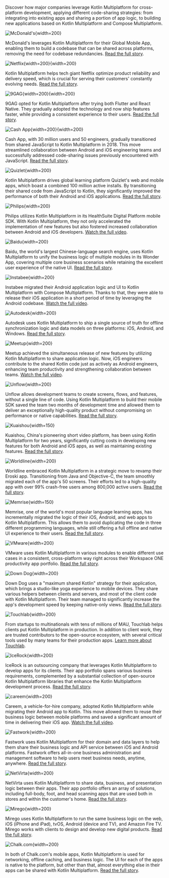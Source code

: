[//]: # (title: Case studies)

Discover how major companies leverage Kotlin Multiplatform for cross-platform development, applying different code-sharing
strategies: from integrating into existing apps and sharing a portion of app logic, to building new applications based
on Kotlin Multiplatform and Compose Multiplatform.

![McDonald's](mcdonalds.svg){width=200}

McDonald's leverages Kotlin Multiplatform for their Global Mobile App, enabling them to build a codebase that can be
shared across platforms, removing the need for codebase
redundancies. [Read the full story](https://medium.com/mcdonalds-technical-blog/mobile-multiplatform-development-at-mcdonalds-3b72c8d44ebc).

![Netflix](netflix.svg){width=200}{width=200}

Kotlin Multiplatform helps tech giant Netflix optimize product reliability and delivery speed, which is crucial for
serving their customers' constantly evolving
needs. [Read the full story](https://netflixtechblog.com/netflix-android-and-ios-studio-apps-kotlin-multiplatform-d6d4d8d25d23).

![9GAG](nine-gag.svg){width=200}{width=200}

9GAG opted for Kotlin Multiplatform after trying both Flutter and React Native. They gradually adopted the technology
and now ship features faster, while providing a consistent experience to their
users. [Read the full story](https://raymondctc.medium.com/adopting-kotlin-multiplatform-mobile-kmm-on-9gag-app-dfe526d9ce04).

![Cash App](cash-app.svg){width=200}{width=200}

Cash App, with 30 million users and 50 engineers, gradually transitioned from shared JavaScript to Kotlin Multiplatform
in 2018. This move streamlined collaboration between Android and iOS engineering teams and successfully addressed
code-sharing issues previously encountered with
JavaScript. [Read the full story](https://kotlinlang.org/lp/multiplatform/case-studies/cash-app).

![Quizlet](quizlet.svg){width=200}

Kotlin Multiplatform drives global learning platform Quizlet's web and mobile apps, which boast a combined 100 million
active installs. By transitioning their shared code from JavaScript to Kotlin, they significantly improved the
performance of both their Android and iOS
applications. [Read the full story](https://quizlet.com/blog/shared-code-kotlin-multiplatform).

![Philips](philips.svg){width=200}

Philips utilizes Kotlin Multiplatform in its HealthSuite Digital Platform mobile SDK. With Kotlin Multiplatform,
they not only accelerated the implementation of new features but also fostered increased collaboration between Android
and iOS developers. [Watch the full video](https://www.youtube.com/watch?v=hZPL8QqiLi8).

![Baidu](baidu.svg){width=200}

Baidu, the world's largest Chinese-language search engine, uses Kotlin Multiplatform to unify the business logic of
multiple modules in its Wonder App, covering multiple core business scenarios while retaining the excellent user
experience of the native UI. [Read the full story](https://kotlinlang.org/lp/multiplatform/case-studies/baidu/).

![Instabee](instabee.svg){width=200}

Instabee migrated their Android application logic and UI to Kotlin Multiplatform with Compose Multiplatform. Thanks to
that, they were able to release their iOS application in a short period of time by leveraging the Android
codebase. [Watch the full video](https://www.youtube.com/watch?v=YsQ-2lQYQ8M).

![Autodesk](autodesk.svg){width=200}

Autodesk uses Kotlin Multiplatform to ship a single source of truth for offline synchronization logic and data models on
three platforms: iOS, Android, and Windows. [Read the full story](https://kotlinlang.org/lp/multiplatform/case-studies/autodesk).

![Meetup](meetup.svg){width=200}

Meetup achieved the simultaneous release of new features by utilizing Kotlin Multiplatform to share application logic.
Now, iOS engineers contribute to the shared Kotlin code just as actively as Android engineers, enhancing team
productivity and strengthening collaboration between
teams. [Watch the full video](https://www.youtube.com/watch?v=GtJBS7B3eyM).

![Unflow](unflow.svg){width=200}

Unflow allows development teams to create screens, flows, and features, without a single line of code. Using Kotlin
Multiplatform to build their mobile SDK saved the team two months of development time and allowed them to deliver an
exceptionally high-quality product without compromising on performance or native
capabilities. [Read the full story](https://www.unflow.com/post/kotlin-multiplatform-mobile).

![Kuaishou](kuaishou.svg){width=150}

Kuaishou, China's pioneering short video platform, has been using Kotlin Multiplatform for two years, significantly
cutting costs in developing new features for both Android and iOS apps, as well as maintaining existing
features. [Read the full story](https://medium.com/@xiang.j9501/case-studies-kuaiying-kotlin-multiplatform-mobile-268e325f8610).

![Worldline](worldline.svg){width=200}

Worldline embraced Kotlin Multiplatform in a strategic move to revamp their Eroski app. Transitioning from Java and
Objective-C, the team smoothly migrated each of the app's 50 screens. Their efforts led to a high-quality app with over
99% crash-free users among 800,000 active
users. [Read the full story](https://blog.worldline.tech/2022/01/26/kotlin_multiplatform.html).

![Memrise](memrise.svg){width=150}

Memrise, one of the world's most popular language learning apps, has incrementally migrated the logic of their iOS,
Android, and web apps to Kotlin Multiplatform. This allows them to avoid duplicating the code in three different
programming languages, while still offering a full offline and native UI experience to their
users. [Read the full story](https://engineering.memrise.com/kotlin-multiplatform-memrise-3764b5a4a0db).

![VMware](vmware.svg){width=200}

VMware uses Kotlin Multiplatform in various modules to enable different use cases in a consistent, cross-platform way right
across their Workspace ONE productivity app
portfolio. [Read the full story](https://medium.com/vmware-end-user-computing/adopting-a-cross-platform-strategy-for-mobile-apps-59495ffa23b0).

![Down Dog](down-dog.svg){width=200}

Down Dog uses a "maximum shared Kotlin" strategy for their application, which brings a studio-like yoga experience to
mobile devices. They share various helpers between clients and servers, and most of the client code with Kotlin
Multiplatform. Their team managed to significantly increase the app's development speed by keeping native-only views.
[Read the full story](https://kotlinlang.org/lp/multiplatform/case-studies/down-dog/).

![Touchlab](touchlab.svg){width=200}

From startups to multinationals with tens of millions of MAU, Touchlab helps clients put Kotlin Multiplatform in production.
In addition to client work, they are trusted contributors to the open-source ecosystem, with several critical tools used
by many teams for their production apps. [Learn more about Touchlab](https://touchlab.co/).

![IceRock](ice-rock.svg){width=200}

IceRock is an outsourcing company that leverages Kotlin Multiplatform to develop apps for its clients. Their app
portfolio spans various business requirements, complemented by a substantial collection of open-source Kotlin
Multiplatform libraries that enhance the Kotlin Multiplatform development
process. [Read the full story](https://medium.com/icerock).

![careem](careem.svg){width=200}

Careem, a vehicle-for-hire company, adopted Kotlin Multiplatform while migrating their Android app to Kotlin. This move
allowed them to reuse their business logic between mobile platforms and saved a significant amount of time in delivering
their iOS
app. [Watch the full video](https://www.youtube.com/watch?v=DcO9psUh4LI&source_ve_path=MjM4NTE&feature=emb_title).

![Fastwork](fastwork.svg){width=200}

Fastwork uses Kotlin Multiplatform for their domain and data layers to help them share their business logic and API
service between iOS and Android platforms. Fastwork offers all-in-one business administration and management software to
help users meet business needs, anytime,
anywhere. [Read the full story](https://kotlinlang.org/lp/multiplatform/case-studies/fastwork/).

![NetVirta](net-virta.svg){width=200}

NetVirta uses Kotlin Multiplatform to share data, business, and presentation logic between their apps. Their app
portfolio offers an array of solutions, including full-body, foot, and head scanning apps that are used both in stores
and within the customer's home. [Read the full story](https://kotlinlang.org/lp/multiplatform/case-studies/netvirta/).

![Mirego](mirego.svg){width=200}

Mirego uses Kotlin Multiplatform to run the same business logic on the web, iOS (iPhone and iPad), tvOS, Android (device
and TV), and Amazon Fire TV. Mirego works with clients to design and develop new digital
products. [Read the full story](https://kotlinlang.org/lp/multiplatform/case-studies/netvirta/).

![Chalk.com](chalk-com.svg){width=200}

In both of Chalk.com's mobile apps, Kotlin Multiplatform is used for networking, offline caching, and business logic.
The UI for each of the apps is native to the platform, but other than that, almost everything else in their apps can be
shared with Kotlin Multiplatform. [Read the full story](https://kotlinlang.org/lp/multiplatform/case-studies/chalk/).
